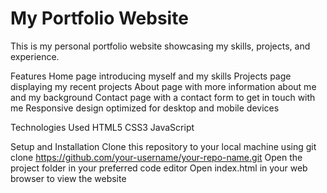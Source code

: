 # My Portfolio Website
This is my personal portfolio website showcasing my skills, projects, and experience.

Features
Home page introducing myself and my skills
Projects page displaying my recent projects
About page with more information about me and my background
Contact page with a contact form to get in touch with me
Responsive design optimized for desktop and mobile devices

Technologies Used
HTML5
CSS3
JavaScript

Setup and Installation
Clone this repository to your local machine using git clone https://github.com/your-username/your-repo-name.git
Open the project folder in your preferred code editor
Open index.html in your web browser to view the website



